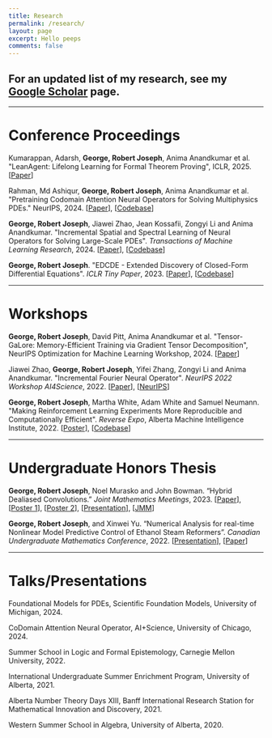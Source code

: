```yaml
---
title: Research
permalink: /research/
layout: page
excerpt: Hello peeps
comments: false
---
```


## For an updated list of my research, see my [Google Scholar](https://scholar.google.ca/citations?view_op=list_works&hl=en&hl=en&user=5P1Uwy4AAAAJ) page.
<hr>


# Conference Proceedings
Kumarappan, Adarsh, **George, Robert Joseph**, Anima Anandkumar et al. "LeanAgent: Lifelong Learning for Formal Theorem Proving", ICLR, 2025. [[Paper](https://openreview.net/pdf?id=Uo4EHT4ZZ8)]

Rahman, Md Ashiqur, **George, Robert Joseph**, Anima Anandkumar et al. "Pretraining Codomain Attention Neural Operators for Solving Multiphysics PDEs." NeurIPS, 2024. [[Paper](https://arxiv.org/abs/2403.12553)], [[Codebase](https://github.com/ashiq24/CoDA-NO)]

**George, Robert Joseph**, Jiawei Zhao, Jean Kossafii, Zongyi Li and Anima Anandkumar. "Incremental Spatial and Spectral Learning of Neural Operators for Solving Large-Scale PDEs". *Transactions of Machine Learning Research*, 2024. [[Paper](https://arxiv.org/pdf/2211.15188.pdf)], [[Codebase](https://github.com/neuraloperator/neuraloperator)]

**George, Robert Joseph**. "EDCDE - Extended Discovery of Closed-Form Differential Equations". *ICLR Tiny Paper*, 2023. [[Paper](https://openreview.net/forum?id=EVz_vcZQvvg&referrer=%5BAuthor%20Console%5D(%2Fgroup%3Fid%3DICLR.cc%2F2023%2FTinyPapers%2FAuthors%23your-submissions))], [[Codebase](https://github.com/Robertboy18/EDCDE-ICLR-2023)]
<hr>

# Workshops
**George, Robert Joseph**, David Pitt, Anima Anandkumar et al. "Tensor-GaLore: Memory-Efficient Training via Gradient Tensor Decomposition", NeurIPS Optimization for Machine Learning Workshop, 2024. [[Paper](https://openreview.net/forum?id=sBaUZzZXJN&referrer=%5BAuthor%20Console%5D(%2Fgroup%3Fid%3DNeurIPS.cc%2F2024%2FWorkshop%2FOPT%2FAuthors%23your-submissions))]

Jiawei Zhao, **George, Robert Joseph**, Yifei Zhang, Zongyi Li and Anima Anandkumar. "Incremental Fourier Neural Operator". *NeurIPS 2022 Workshop AI4Science*, 2022. [[Paper](https://arxiv.org/pdf/2211.15188.pdf)], [[NeurIPS](https://nips.cc/Conferences/2022/ScheduleMultitrack?event=57971)]

**George, Robert Joseph**, Martha White, Adam White and Samuel Neumann. "Making Reinforcement Learning Experiments More Reproducible and Computationally Efficient". *Reverse Expo*, Alberta Machine Intelligence Institute, 2022. [[Poster](https://www.robertj1.com/assets/pdf/RL-Poster.pdf)], [[Codebase](https://github.com/Robertboy18/MinAtar-Faster)]

<hr>

# Undergraduate Honors Thesis
**George, Robert Joseph**, Noel Murasko and John Bowman. “Hybrid Dealiased Convolutions.” *Joint Mathematics Meetings*, 2023. [[Paper](https://www.robertj1.com/assets/pdf/Final_499.pdf)], [[Poster 1](https://www.robertj1.com/assets/pdf/Hybrid-Poster.pdf)], [[Poster 2](https://www.robertj1.com/assets/pdf/MATH499-2-POSTER.pdf)], [[Presentation](https://www.robertj1.com/assets/pdf/MATH499_Presentation-final.pdf)], [[JMM](https://meetings.ams.org/math/jmm2023/meetingapp.cgi/Paper/22815)]

**George, Robert Joseph**, and Xinwei Yu. “Numerical Analysis for real-time Nonlinear Model Predictive Control of Ethanol Steam Reformers”. *Canadian Undergraduate Mathematics Conference*, 2022. [[Presentation](https://www.robertj1.com/assets/pdf/CUMC-2022-Presentation.pdf)], [[Paper](https://arxiv.org/abs/2210.13745)]
<hr>

# Talks/Presentations

Foundational Models for PDEs, Scientific Foundation Models, University of Michigan, 2024.

CoDomain Attention Neural Operator, AI+Science, University of Chicago, 2024.

Summer School in Logic and Formal Epistemology, Carnegie Mellon University, 2022.

International Undergraduate Summer Enrichment Program, University of Alberta, 2021.

Alberta Number Theory Days XIII, Banff International Research Station for Mathematical Innovation and Discovery, 2021.

Western Summer School in Algebra, University of Alberta, 2020.
